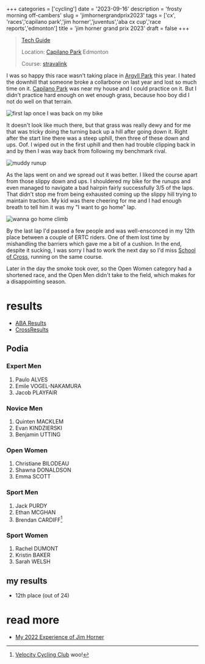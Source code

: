 +++
categories = ['cycling']
date = '2023-09-16'
description = 'frosty morning off-cambers'
slug = 'jimhornergrandprix2023'
tags = ['cx', 'races','capilano park','jim horner','juventus','aba cx cup','race reports','edmonton']
title = 'jim horner grand prix 2023'
draft = false
+++


> [Tech Guide](https://www.juventus.ab.ca/jim-horner-grand-prix-of-cyclocross) 
>
> Location: [Capilano Park](../../bike/capilanopark/) Edmonton
>
> Course: [stravalink](https://www.strava.com/segments/35448229)

I was so happy this race wasn't taking place in [Argyll Park](../../bike/argyllpark/) this year. I hated the downhill that someone broke a collarbone on last year and lost so much time on it. [Capilano Park](../../bike/capilanopark/) was near my house and I could practice on it. But I didn't practice hard enough on wet enough grass, because hoo boy did I not do well on that terrain.

![first lap once I was back on my bike](/jhgp23_mob.jpg)

It doesn't look like much there, but that grass was really dewy and for me that was tricky doing the turning back up a hill after going down it. Right after the start line there was a steep uphill, then three of these down and ups. Oof. I wiped out in the first uphill and then had trouble clipping back in and by then I was way back from following my benchmark rival.

![muddy runup](/jhgp23_shoulder_4x3p.jpg)

As the laps went on and we spread out it was better. I liked the course apart from those slippy down and ups. I shouldered my bike for the runups and even managed to navigate a bad hairpin fairly successfully 3/5 of the laps. That didn't stop me from being exhausted coming up the slippy hill trying to maintain traction. My kid was there cheering for me and I had enough breath to tell him it was my "I want to go home" lap.

![wanna go home climb](/jhgp23_climb_4x3p.jpg)

By the last lap I'd passed a few people and was well-ensconced in my 12th place between a couple of ERTC riders. One of them lost time by mishandling the barriers which gave me a bit of a cushion. In the end, despite it sucking, I was sorry I had to work the next day so I'd miss [School of Cross](../schoolofcross2023/), running on the same course.

Later in the day the smoke took over, so the Open Women category had a shortened race, and the Open Men didn't take to the field, which makes for a disappointing season.

# results

* [ABA Results](https://zone4.ca/race/2023-09-16/6f1c068e/results)
* [CrossResults](https://www.crossresults.com/race/11683)

## Podia

### Expert Men

1. Paulo ALVES
2. Emile VOGEL-NAKAMURA
3. Jacob PLAYFAIR

### Novice Men

1. Quinten MACKLEM
2. Evan KINDZIERSKI
3. Benjamin UTTING

### Open Women

1. Christiane BILODEAU
2. Shawna DONALDSON
3. Emma SCOTT

### Sport Men

1. Jack PURDY
2. Ethan MCGHAN
3. Brendan CARDIFF[^1] 

[^1]: [Velocity Cycling Club](../../bike/vcc/) woo!

### Sport Women

1. Rachel DUMONT
2. Kristin BAKER
3. Sarah WELSH

## my results

* 12th place (out of 24)

# read more

* [My 2022 Experience of Jim Horner](../jimhornergrandprix2022/)
